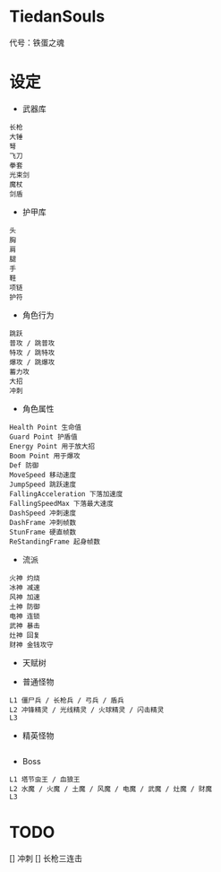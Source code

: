 # TiedanSouls
代号：铁蛋之魂

# 设定
- 武器库
```
长枪
大锤
弩
飞刀
拳套
光束剑
魔杖
剑盾
```

- 护甲库
```
头
胸
肩
腿
手
鞋
项链
护符
```

- 角色行为
```
跳跃
普攻 / 跳普攻
特攻 / 跳特攻
爆攻 / 跳爆攻
蓄力攻
大招
冲刺
```

- 角色属性
```
Health Point 生命值
Guard Point 护盾值
Energy Point 用于放大招
Boom Point 用于爆攻
Def 防御
MoveSpeed 移动速度
JumpSpeed 跳跃速度
FallingAcceleration 下落加速度
FallingSpeedMax 下落最大速度
DashSpeed 冲刺速度
DashFrame 冲刺帧数
StunFrame 硬直帧数
ReStandingFrame 起身帧数
```

- 流派
```
火神 灼烧
冰神 减速
风神 加速
土神 防御
电神 连锁
武神 暴击
灶神 回复
财神 金钱攻守
```

- 天赋树

- 普通怪物
```
L1 僵尸兵 / 长枪兵 / 弓兵 / 盾兵
L2 冲锋精灵 / 光线精灵 / 火球精灵 / 闪击精灵
L3 
```

- 精英怪物
```
```

- Boss
```
L1 塔节虫王 / 血狼王
L2 水魔 / 火魔 / 土魔 / 风魔 / 电魔 / 武魔 / 灶魔 / 财魔
L3 
```

# TODO
[] 冲刺
[] 长枪三连击